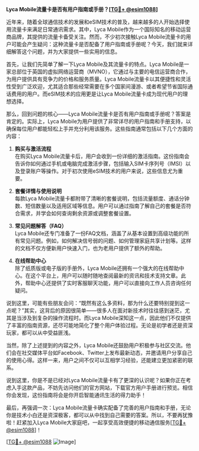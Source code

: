 **Lyca Mobile流量卡是否有用户指南或手册？[[TG💪+ @esim1088](https://t.me/s/esim1088)]**

近年来，随着全球通信技术的发展和eSIM技术的普及，越来越多的人开始选择使用流量卡来满足日常通讯需求。其中，Lyca Mobile作为一个国际知名的移动运营商品牌，其提供的流量卡备受关注。然而，不少初次接触Lyca Mobile流量卡的用户可能会产生疑问：这种流量卡是否配备了用户指南或手册呢？今天，我们就来详细解答这个问题，并为大家提供一些实用的信息。

首先，让我们先简单了解一下Lyca Mobile及其流量卡的特点。Lyca Mobile是一家总部位于英国的虚拟网络运营商（MVNO），它通过与主要的电信运营商合作，为用户提供具有竞争力的价格和服务质量。Lyca Mobile流量卡以其便捷性和灵活性受到广泛欢迎，尤其适合那些经常需要在多个国家间漫游、或者希望节省国际通话费用的用户。而eSIM技术的应用更是让Lyca Mobile流量卡成为现代用户的理想选择。

那么，回到问题的核心——Lyca Mobile流量卡是否有用户指南或手册呢？答案是肯定的。实际上，Lyca Mobile为用户提供了非常详尽的用户指南和手册支持，以确保每位用户都能轻松上手并充分利用该服务。这些指南通常包括以下几个方面的内容：

1. **购买与激活流程**  
   在购买Lyca Mobile流量卡后，用户会收到一份详细的激活指南。这份指南会告诉你如何通过手机或电脑完成激活步骤，包括输入SIM卡序列号（IMSI）以及登录账户等操作。对于初次使用eSIM技术的用户来说，这些信息尤为重要。

2. **套餐详情与使用说明**  
   每款Lyca Mobile流量卡都附带了清晰的套餐说明，包括流量额度、通话分钟数、短信数量以及适用区域等信息。用户可以通过指南了解自己的套餐是否符合需求，并学会如何查询剩余资源或调整套餐设置。

3. **常见问题解答（FAQ）**  
   Lyca Mobile还专门准备了一份FAQ文档，涵盖了从基本设置到高级功能的所有常见问题。例如，如何解决信号弱的问题、如何管理家庭共享计划等。这样的文档不仅方便新用户快速入门，也为老用户提供了额外的帮助。

4. **在线帮助中心**  
   除了纸质版或电子版的手册外，Lyca Mobile还拥有一个强大的在线帮助中心。在这个平台上，用户可以随时随地查阅最新的资讯和技术支持文章。此外，帮助中心还提供了实时客服聊天功能，用户可以直接向工作人员咨询任何疑问。

说到这里，可能有些朋友会问：“既然有这么多资料，那为什么还要特别提到这一点呢？”其实，这背后的原因很简单——很多人在面对新技术时往往感到迷茫，尤其是当涉及到复杂的操作流程时。而Lyca Mobile深知这一点，因此他们不仅提供了丰富的指南资源，还尽可能地简化了整个用户体验过程。无论是初学者还是资深玩家，都可以从中受益匪浅。

当然，除了上述提到的内容之外，Lyca Mobile还鼓励用户积极参与社区交流。他们会在社交媒体平台如Facebook、Twitter上发布最新动态，并邀请用户分享自己的使用心得。这样一来，用户之间不仅可以互相学习经验，还能建立更加紧密的联系。

说到这里，你是不是已经对Lyca Mobile流量卡有了更深的认识呢？如果你正在考虑入手这款产品，不妨先访问他们的官方网站，下载官方用户手册进行预览。相信你会发现，这份指南将会是你开启智能通讯生活的得力助手！

最后，再强调一次：Lyca Mobile流量卡确实配备了完善的用户指南和手册，无论你是技术小白还是资深极客，都可以从中找到自己需要的答案。所以，不要再犹豫啦！赶紧加入Lyca Mobile大家庭吧，一起享受高效便捷的移动通信服务[[TG💪+ @esim1088](https://t.me/s/esim1088)]！

[[TG💪+ @esim1088](https://t.me/s/esim1088) ![Image](https://i.postimg.cc/4NQfJmqS/Snipaste-2025-05-13-00-14-12.png)]